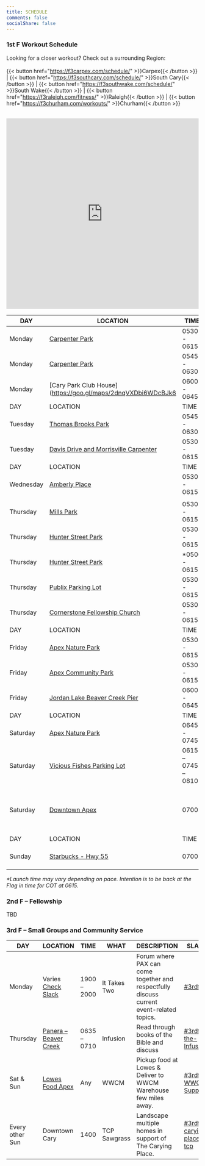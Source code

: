 ```yaml
---
title: SCHEDULE
comments: false
socialShare: false
---
```


### <a name="1stf"></a>1st F Workout Schedule

Looking for a closer workout? Check out a surrounding Region:<br/><br/>
{{< button href="https://f3carpex.com/schedule/" >}}Carpex{{< /button >}} |
{{< button href="https://f3southcary.com/schedule/" >}}South Cary{{< /button >}} |
{{< button href="https://f3southwake.com/schedule/" >}}South Wake{{< /button >}} |
{{< button href="https://f3raleigh.com/fitness/" >}}Raleigh{{< /button >}} |
{{< button href="https://f3churham.com/workouts/" >}}Churham{{< /button >}}
<br/><br/>

<iframe src="https://map.f3nation.com/?lat=35.732988&amp;lon=-78.857426&amp;zoom=13"
    style="border:0px #ffffff none;"
    name="f3Maps"
    allow="geolocation"
    scrolling="no"
    frameborder="0"
    marginheight="0px"
    marginwidth="0px"
    height="500px"
    width="100%"
    allowfullscreen=""></iframe>

| DAY       | LOCATION                                                                   | TIME               | WORKOUT              | STYLE                                                                    |
| --------- | -------------------------------------------------------------------------- | ------------------ | -------------------- | ------------------------------------------------------------------------ |
| Monday    | [Carpenter Park](https://goo.gl/maps/bBTownUCbxrYkbXq5)           | 0530 - 0615        | Measure Twice        | Running & Yoga                                                              |
| Monday    | [Carpenter Park ](https://goo.gl/maps/bBTownUCbxrYkbXq5)                                | 0545 - 0630        | Winterfell | High Tempo Boot Camp                                                                |
| Monday    | [Cary Park Club House](https://goo.gl/maps/2dnqVXDbi6WDcBJk6    | 0600 - 0645        | TAR       | Boot Camp                                                      |
| DAY       | LOCATION                                                                   | TIME               | WORKOUT              | STYLE                                                                    |
| Tuesday   | [Thomas Brooks Park](https://goo.gl/maps/6fAuzvt5GVVRNShC7)                     | 0545 - 0630        | Field of Dreams | Boot Camp                                                                |
| Tuesday   | [Davis Drive and Morrisville Carpenter ](https://goo.gl/maps/Ac9k5dyJZbJ1tYx19)                  | 0530 - 0615        | Epcot  | Boot Camp                                                                |
| DAY       | LOCATION                                                                   | TIME               | WORKOUT              | STYLE                                                                    |
| Wednesday | [Amberly Place](https://goo.gl/maps/uAoHconnPQk6t5Wp7)           | 0530 - 0615        | Tortoises            | Limited Run Boot Camp                                                    |
                                                                 |
| Thursday  | [Mills Park](https://goo.gl/maps/APjv2Dh1AxsQSRnR6)    | 0530 - 0615        | Half Dome            | Hi Tempo Hills Boot Camp                                                 |
| Thursday  | [Hunter Street Park](https://goo.gl/OY4tsf)                                | 0530 - 0615        | Bounty Hunters       | Boot Camp                                                                |
| Thursday  | [Hunter Street Park](https://goo.gl/OY4tsf)                                | \*0500 - 0615      | The Happy Dino       | Running – 8.7 Miles                                                      |
| Thursday  | [Publix Parking Lot](https://goo.gl/maps/HK6uAH1PneKCeKxj6)                | 0530 - 0615        | Hot For Teacher      | Boot Camp                                                                |
| Thursday  | [Cornerstone Fellowship Church](https://goo.gl/maps/AJKTycpLQHo)           | 0530 - 0615        | Tin2Iron             | No Run Boot Camp                                                         |
| DAY       | LOCATION                                                                   | TIME               | WORKOUT              | STYLE                                                                    |
| Friday    | [Apex Nature Park](https://goo.gl/maps/TukJ7mNQD41TcyFY9)                  | 0530 - 0615        | Dante's Peak         | Boot Camp                                                                |
| Friday    | [Apex Community Park](https://goo.gl/maps/TukJ7mNQD41TcyFY9)               | 0530 - 0615        | Dazed and Confused   | Boot Camp                                                                |
| Friday    | [Jordan Lake Beaver Creek Pier](https://maps.app.goo.gl/FQxfhkypaK3v5maR7) | 0600 - 0645        | The Board Meeting    | Paddleboarding (Seasonal, May - Aug)                                     |
| DAY       | LOCATION                                                                   | TIME               | WORKOUT              | STYLE                                                                    |
| Saturday  | [Apex Nature Park](https://goo.gl/maps/mZiMKmHYUpX4Gd1VA)                  | 0645 - 0745        | Pirahna Park         | Boot Camp                                                                |
| Saturday  | [Vicious Fishes Parking Lot](https://goo.gl/maps/TUBsjWAtYddDtzEz8)        | 0615 – 0745 – 0810 | The Piranha Mile     | EC Run – 1.7 Miles Each Way                                              |
| Saturday  | [Downtown Apex](https://goo.gl/maps/AXfDGXbGRv2XyAbD8)                     | 0700               | Das Boot             | Running - all paces - 6 mile base - longer and shorter options available |
| DAY       | LOCATION                                                                   | TIME               | WORKOUT              | STYLE                                                                    |
| Sunday    | [Starbucks - Hwy 55](https://goo.gl/maps/v82Apf8yVfP1T1Aw9)                | 0700               | Sunday Slowzy        | Running – ~6 Miles – Varying Routes                                      |

_\*Launch time may vary depending on pace. Intention is to be back at the Flag in time for COT at 0615._

### <a name="2ndf"></a>2nd F – Fellowship

TBD

### <a name="3rdf"></a>3rd F – Small Groups and Community Service

| DAY             | LOCATION                                                              | TIME                                                                                                  | WHAT         | DESCRIPTION                                                                              | SLACK                                                                    |
| --------------- | --------------------------------------------------------------------- | ----------------------------------------------------------------------------------------------------- | ------------ | ---------------------------------------------------------------------------------------- | ------------------------------------------------------------------------ |
| Monday          | Varies [Check Slack](https://f3carpex.slack.com/archives/C02DNTLABBK) | 1900 – 2000                                                                                           | It Takes Two | Forum where PAX can come together and respectfully discuss current event-related topics. | [#3rdf-itt](https://f3carpex.slack.com/archives/C02DNTLABBK)             |
| Thursday        | [Panera – Beaver Creek](https://goo.gl/maps/cYYpQzRSjtPEFtAx8)        | 0635 – 0710                                                                                           | Infusion     | Read through books of the Bible and discuss                                              | [#3rdf-the-Infusion](https://f3carpex.slack.com/archives/C02UVAL9XA7)    |
| Sat & Sun       | [Lowes Food Apex](https://goo.gl/maps/XmZXzmJF2THXJTmj9)              | Any | WWCM         | Pickup food at Lowes & Deliver to WWCM Warehouse few miles away.                         | [#3rdf-WWCM-Support](https://f3carpex.slack.com/archives/C020LFW2GDV)    |
| Every other Sun | Downtown Cary                                                         | 1400                                                                                                  | TCP Sawgrass | Landscape multiple homes in support of The Carying Place.                                | [#3rdf-carying-place-tcp](https://f3carpex.slack.com/archives/CB22XF46R) |
